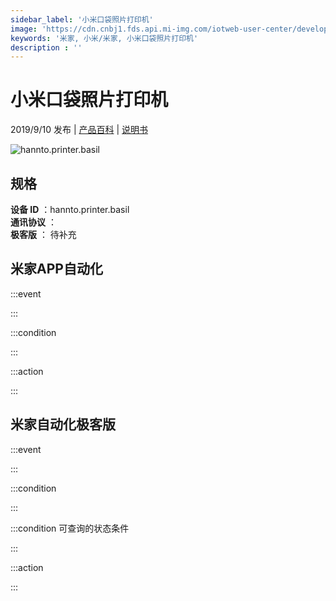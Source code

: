 ```yaml
---
sidebar_label: '小米口袋照片打印机'
image: 'https://cdn.cnbj1.fds.api.mi-img.com/iotweb-user-center/developer_1679047613155yjpCG0Wj.png?GalaxyAccessKeyId=AKVGLQWBOVIRQ3XLEW&Expires=9223372036854775807&Signature=c99hLU2FG8qboNQC773Ot3juvMc='
keywords: '米家, 小米/米家, 小米口袋照片打印机'
description : ''
---
```

# 小米口袋照片打印机

2019/9/10 发布 | [产品百科](https://home.mi.com/webapp/content/baike/product/index.html?model=hannto.printer.basil/) | [说明书](https://home.mi.com/views/introduction.html?model=hannto.printer.basil&region=cn)

![hannto.printer.basil](https://cdn.cnbj1.fds.api.mi-img.com/iotweb-user-center/developer_1679047613155yjpCG0Wj.png?GalaxyAccessKeyId=AKVGLQWBOVIRQ3XLEW&Expires=9223372036854775807&Signature=c99hLU2FG8qboNQC773Ot3juvMc=)

## 规格  
> 
**设备 ID** ：hannto.printer.basil  
**通讯协议** ：  
**极客版**  ： 待补充 


## 米家APP自动化  

:::event  

:::

:::condition  

:::

:::action   

:::

## 米家自动化极客版  

:::event  

:::

:::condition  

:::

:::condition 可查询的状态条件  

:::

:::action  

:::

        
